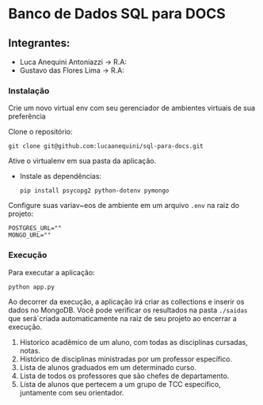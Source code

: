 # Banco de Dados SQL para DOCS

## Integrantes:

- Luca Anequini Antoniazzi -> R.A:
- Gustavo das Flores Lima -> R.A:

### Instalação

Crie um novo virtual env com seu gerenciador de ambientes virtuais de sua preferência

Clone o repositório:

```
git clone git@github.com:lucaanequini/sql-para-docs.git
```

Ative o virtualenv em sua pasta da aplicação.

- Instale as dependências:

  ```
  pip install psycopg2 python-dotenv pymongo
  ```

Configure suas variav~eos de ambiente em um arquivo `.env` na raiz do projeto:

```
POSTGRES_URL=""
MONGO_URL=""
```

### Execução

Para executar a aplicação:

```
python app.py
```

Ao decorrer da execução, a aplicação irá criar as collections e inserir os dados no MongoDB. Você pode verificar os resultados na pasta `./saidas` que será´criada automaticamente na raiz de seu projeto ao encerrar a execução.

1. Historíco acadêmico de um aluno, com todas as disciplinas cursadas, notas.
2. Histórico de disciplinas ministradas por um professor específico.
3. Lista de alunos graduados em um determinado curso.
4. Lista de todos os professores que são chefes de departamento.
5. Lista de alunos que pertecem a um grupo de TCC específico, juntamente com seu orientador.
